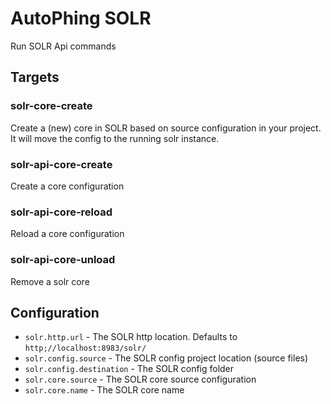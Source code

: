 AutoPhing SOLR
==============

Run SOLR Api commands

## Targets ##

### solr-core-create ###
Create a (new) core in SOLR based on source configuration in your project. It will move the config to the running
solr instance.

### solr-api-core-create ###
Create a core configuration

### solr-api-core-reload ###
Reload a core configuration

### solr-api-core-unload ###
Remove a solr core

## Configuration ##

+ `solr.http.url` - The SOLR http location. Defaults to `http;//localhost:8983/solr/`
+ `solr.config.source` - The SOLR config project location (source files)
+ `solr.config.destination` - The SOLR config folder
+ `solr.core.source` - The SOLR core source configuration
+ `solr.core.name` - The SOLR core name


